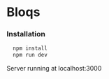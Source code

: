 # Bloqs

### Installation

```bash
  npm install
  npm run dev
```

Server running at localhost:3000

